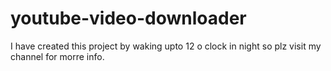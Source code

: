 # youtube-video-downloader
I have created this project by waking upto 12 o clock in night so plz visit my channel for morre info. 
